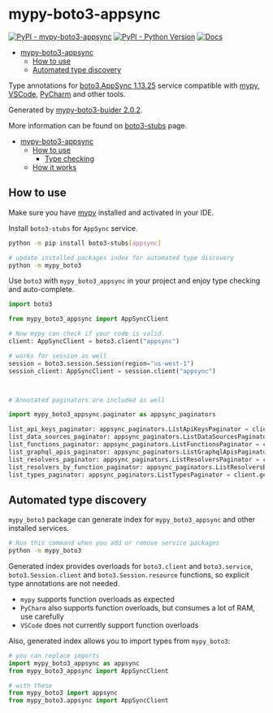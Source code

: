 # mypy-boto3-appsync

[![PyPI - mypy-boto3-appsync](https://img.shields.io/pypi/v/mypy-boto3-appsync.svg?color=blue)](https://pypi.org/project/mypy-boto3-appsync)
[![PyPI - Python Version](https://img.shields.io/pypi/pyversions/mypy-boto3-appsync.svg?color=blue)](https://pypi.org/project/mypy-boto3-appsync)
[![Docs](https://img.shields.io/readthedocs/mypy-boto3-builder.svg?color=blue)](https://mypy-boto3-builder.readthedocs.io/)

- [mypy-boto3-appsync](#mypy-boto3-appsync)
  - [How to use](#how-to-use)
  - [Automated type discovery](#automated-type-discovery)


Type annotations for
[boto3.AppSync 1.13.25](https://boto3.amazonaws.com/v1/documentation/api/1.13.25/reference/services/appsync.html#AppSync) service
compatible with [mypy](https://github.com/python/mypy), [VSCode](https://code.visualstudio.com/),
[PyCharm](https://www.jetbrains.com/pycharm/) and other tools.

Generated by [mypy-boto3-buider 2.0.2](https://github.com/vemel/mypy_boto3_builder).

More information can be found on [boto3-stubs](https://pypi.org/project/boto3-stubs/) page.

- [mypy-boto3-appsync](#mypy-boto3-appsync)
  - [How to use](#how-to-use)
    - [Type checking](#type-checking)
  - [How it works](#how-it-works)

## How to use

Make sure you have [mypy](https://github.com/python/mypy) installed and activated in your IDE.

Install `boto3-stubs` for `AppSync` service.

```bash
python -m pip install boto3-stubs[appsync]

# update installed packages index for automated type discovery
python -m mypy_boto3
```

Use `boto3` with `mypy_boto3_appsync` in your project and enjoy type checking and auto-complete.

```python
import boto3

from mypy_boto3_appsync import AppSyncClient

# Now mypy can check if your code is valid.
client: AppSyncClient = boto3.client("appsync")

# works for session as well
session = boto3.session.Session(region="us-west-1")
session_client: AppSyncClient = session.client("appsync")



# Annotated paginators are included as well

import mypy_boto3_appsync.paginator as appsync_paginators

list_api_keys_paginator: appsync_paginators.ListApiKeysPaginator = client.get_paginator("list_api_keys")
list_data_sources_paginator: appsync_paginators.ListDataSourcesPaginator = client.get_paginator("list_data_sources")
list_functions_paginator: appsync_paginators.ListFunctionsPaginator = client.get_paginator("list_functions")
list_graphql_apis_paginator: appsync_paginators.ListGraphqlApisPaginator = client.get_paginator("list_graphql_apis")
list_resolvers_paginator: appsync_paginators.ListResolversPaginator = client.get_paginator("list_resolvers")
list_resolvers_by_function_paginator: appsync_paginators.ListResolversByFunctionPaginator = client.get_paginator("list_resolvers_by_function")
list_types_paginator: appsync_paginators.ListTypesPaginator = client.get_paginator("list_types")
```

## Automated type discovery

`mypy_boto3` package can generate index for `mypy_boto3_appsync` and other installed services.

```bash
# Run this command when you add or remove service packages
python -m mypy_boto3
```

Generated index provides overloads for `boto3.client` and `boto3.service`,
`boto3.Session.client` and `boto3.Session.resource` functions,
so explicit type annotations are not needed.

- `mypy` supports function overloads as expected
- `PyCharm` also supports function overloads, but consumes a lot of RAM, use carefully
- `VSCode` does not currently support function overloads

Also, generated index allows you to import types from `mypy_boto3`:

```python
# you can replace imports
import mypy_boto3_appsync as appsync
from mypy_boto3_appsync import AppSyncClient

# with these
from mypy_boto3 import appsync
from mypy_boto3.appsync import AppSyncClient
```
